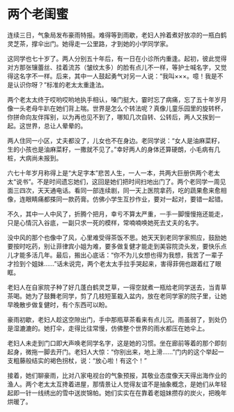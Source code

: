 # 两个老闺蜜

连续三日，气象局发布豪雨特报。难得等到雨歇，老妇人拎着煮好放凉的一瓶白鹤灵芝茶，撑伞出门。她得走一公里路，才到她的小学同学家。 

这同学也七十岁了。两人分别五十年后，有一日在小诊所内重逢。起初，彼此觉得对方那张镶蕾丝、挂着流苏（皱纹太多）的脸有点儿不一样，等护士喊名字，又觉得这名字不一样。后来，其中一人鼓起勇气对另一人说：“我叫×××。噫！我是不是认识你呀？”标准的老太太重逢法。 

两个老太太终于哎哟哎哟地执手相认，嗓门挺大，霎时忘了病痛，忘了五十年岁月像一头老母牛趴在她们背上喘。世界是怎么个转法呢？真像儿童乐园里的旋转杯，你拼命向友伴挥别，以为再也见不到了，哪知几次自转、公转后，两人又挨到一起。这世界，总让人晕晕的。 

两人住同一小区，丈夫都没了，儿女也不在身边。老同学说：“女人是油麻菜籽，生的小孩也是油麻菜籽，一撒就不见了。”幸好两人的身体还算硬朗，小毛病有几桩，大病尚未报到。 

六七十年岁月称得上是“大足字本”悲苦人生，一人一本，共两大巨册供两个老太太“说书”。不是时间遗忘她们，这回是她们把时间扫地出门了。两个老同学一周见面三四次，天天通电话。看同一部连续剧，同一天上医院拿药，吃的蔬果愈来愈相像，连眼睛痛都搽同一款药膏。仿佛小学生互抄作业，要对一起对，要错一起错。 

不久，其中一人中风了，折腾个把月，幸亏不算太严重，一手一脚慢慢拖还能走，只是心情沉入谷底，一副只求一死的模样，常喃喃唤她死去丈夫的名字。 

没中风的那个也像中了风，心里难受得茶饭不思。她天天到老同学家照应，鼓励她要按时吃药，别让菲律宾小姐为难，要多做复健才能走到美容院烫头发，要快乐点儿才能多活几年。最后，搬出心底话：“你不为儿女想也得为我想，我苦了一辈子才捡到个姐妹……”话未说完，两个老太太手拉手哭起来，害得菲佣也跟着红了眼眶。 

老妇人在自家院子种了好几蓬白鹤灵芝草，一得空就煮一瓶给老同学送去，当青草茶喝。她为了鼓舞老同学，剪了几枝短茎栽入盆内，放在老同学家的院子里，让她早晚散步做复健时，有个东西可以盼。 

豪雨初歇，老妇人趁这空隙出门，手中那瓶草茶看来有点儿沉。雨虽弱了，到处仍是湿漉漉的。她打伞，走得比往常慢，仿佛整个世界的雨水都压在她伞上。 

老妇人未走到门口即大声唤老同学名字，这是她的习惯。坐在廊前等着的那个即刻起身，微拖一脚去开门。老妇人大惊：“你别出来，地上滑……”门内的这个举起一支粗藤般结实的褐色拐杖，说：“放心啦！有这个！” 

接着，她们聊豪雨，比对八家电视台的气象预报，其敬业态度像天天得出海作业的渔人。两个老太太互搀着进屋，那情景让人觉得友谊不是抽象概念，是她们从年轻起即一针一线绣出的雪中送炭锦帕。她们实实在在靠着老姐妹攒存的炭火，把晚年烘暖了。